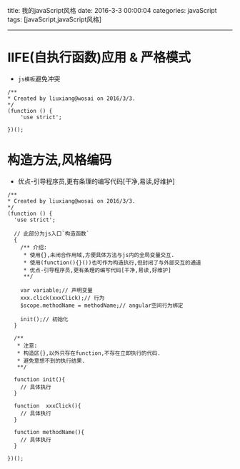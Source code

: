title: 我的javaScript风格
date: 2016-3-3 00:00:04
categories: javaScript
tags: [javaScript,javaScript风格]
 
---
 
# IIFE(自执行函数)应用 & 严格模式
* `js模板`避免冲突
```
/**
* Created by liuxiang@wosai on 2016/3/3.
*/
(function () {
    'use strict';
 
})();
```
 
# 构造方法,风格编码
* 优点-引导程序员,更有条理的编写代码[干净,易读,好维护]
```
/**
* Created by liuxiang@wosai on 2016/3/3.
*/
(function () {
  'use strict';
 
  // 此部分为js入口`构造函数`
  {
    /** 介绍:
     * 使用{},未闭合作用域,方便具体方法与js内的全局变量交互.
     * 使用(function(){}())也可作为构造执行,但封闭了与外部交互的通道
     * 优点-引导程序员,更有条理的编写代码[干净,易读,好维护]
     **/
 
    var variable;// 声明变量
    xxx.click(xxxClick);// 行为
    $scope.methodName = methodName;// angular空间行为绑定
 
    init();// 初始化
  }
 
  /**
   * 注意:
   * 构造区{},以外只存在function,不存在立即执行的代码.
   * 避免意想不到的执行结果.
   **/
 
  function init(){
    // 具体执行
  }
 
  function  xxxClick(){
    // 具体执行
  }
 
  function methodName(){
    // 具体执行
  }
 
})();
```
 
<!-- more -->